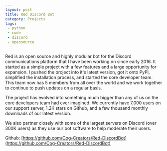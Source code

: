 ```yaml
---
layout: post
title: Red Discord Bot
category: Projects
tags:
 - python
 - code
 - discord
 - opensource
---
```


Red is an open source and highly modular bot for the Discord communications platform that I have been working on since early 2016.
It started as a simple project with a few features and a large opportunity for expansion.
I pushed the project into it's latest version, got it onto PyPi, simplified the installation process, and started the core developer team.
This team now has 5 members from all over the world and we work together to continue to push updates on a regular basis.

<!--more-->

The project has evolved into something much bigger than any of us on the core developers team had ever imagined.
We currently have 7,000 users on our support server, 1.2K stars on Github, and a few thousand monthly downloads of our latest version.

We also partner closely with some of the largest servers on Discord (over 300K users) as they use our bot software to help moderate their users.

Github: [https://github.com/Cog-Creators/Red-DiscordBot](https://github.com/Cog-Creators/Red-DiscordBot)
